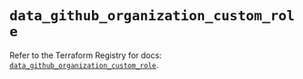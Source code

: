 # `data_github_organization_custom_role`

Refer to the Terraform Registry for docs: [`data_github_organization_custom_role`](https://registry.terraform.io/providers/integrations/github/6.4.0/docs/data-sources/organization_custom_role).
